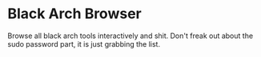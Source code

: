 # Black Arch Browser
Browse all black arch tools interactively and shit.
Don't freak out about the sudo password part, it is just grabbing the list.
